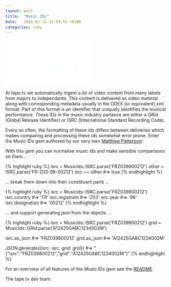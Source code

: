 ```yaml
---
layout: post
title:  "Music IDs"
date:   2016-02-15 12:59:55 +0100
categories: ruby
---
```


![Music IDs](/images/music_ids.png)

At tape.tv we automatically ingest a lot of video content from many labels from majors to independants. This content is delivered as video material along with corresponding metadata usually in the DDEX (or equivalent) xml format. Part of this format is an identifier that uniquely identifies the musical performance. These IDs in the music industry parlance are either a GRid (Global Release Identifier) or ISRC (International Standard Recording Code).

Every so often, the formatting of these ids differs between deliveries which makes comparing and processing these ids somewhat error prone. Enter the Music IDs gem authored by our very own [Matthew Patterson](https://github.com/fidothe)!

With this gem you can normalise music ids and make sensible comparisons on them...

{% highlight ruby %}
isrc = MusicIds::ISRC.parse('FRZ039800212')
other = ISRC.parse('FR-Z03-98-00212')
isrc == other #=> true
{% endhighlight %}

... break them down into their constituant parts ... 

{% highlight ruby %}
isrc = MusicIds::ISRC.parse('FRZ039800212')
isrc.country     #=> 'FR'
isrc.registrant  #=> 'Z03'
isrc.year        #=> '98'
isrc.designation #=> '00212'
{% endhighlight %}

... and support generating json from the objects ... 

{% highlight ruby %}
isrc = MusicIds::ISRC.parse('FRZ039800212')
grid = MusicIds::GRid.parse('A12425GABC1234002M')

isrc.as_json #=> 'FRZ039800212'
grid.as_json #=> 'A12425GABC1234002M'

JSON.generate({isrc: isrc, grid: grid}) 
#=> "{\"isrc\":\"FRZ039800212\",\"grid\":\"A12425GABC1234002M\"}"
{% endhighlight %}

 
For an overview of all features of the Music IDs gem see the [README](https://github.com/tape-tv/music_ids/blob/master/README.md "Music IDs").

The tape.tv dev team.

